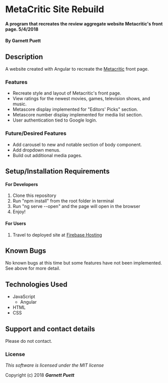 # MetaCritic Site Rebuild

#### A program that recreates the review aggregate website Metacritic's front page. 5/4/2018

#### By **Garnett Puett**

## Description

A website created with Angular to recreate the <a href="www.metacritic.com">Metacritic</a> front page.

### Features
* Recreate style and layout of Metacritic's front page.
* View ratings for the newest movies, games, television shows, and music.
* Metascore display implemented for "Editors' Picks" section.
* Metascore number display implemented for media list section.
* User authentication tied to Google login.

### Future/Desired Features
* Add carousel to new and notable section of body component.
* Add dropdown menus.
* Build out additional media pages.

## Setup/Installation Requirements

#### For Developers
1. Clone this repository
2. Run "npm install" from the root folder in terminal
3. Run "ng serve --open" and the page will open in the browser
4. Enjoy!

#### For Users
1. Travel to deployed site at <a href="#">Firebase Hosting</a>


## Known Bugs
No known bugs at this time but some features have not been implemented. See above for more detail.

## Technologies Used
* JavaScript
  * Angular
* HTML
* CSS

## Support and contact details
Please do not contact.

### License

*This software is licensed under the MIT license*

Copyright (c) 2018 **_Garnett Puett_**
